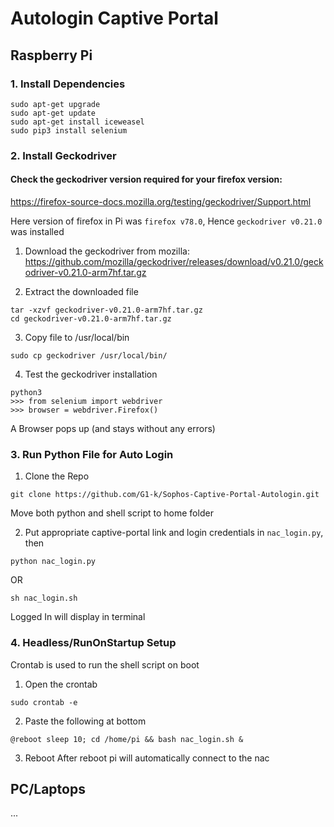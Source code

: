 # Autologin Captive Portal

## Raspberry Pi 

### 1. Install Dependencies
```
sudo apt-get upgrade
sudo apt-get update
sudo apt-get install iceweasel
sudo pip3 install selenium
```
### 2. Install Geckodriver

#### Check the geckodriver version required for your firefox version:
https://firefox-source-docs.mozilla.org/testing/geckodriver/Support.html

Here version of firefox in Pi was `firefox v78.0`, Hence `geckodriver v0.21.0` was installed 

1. Download the geckodriver from mozilla: 
https://github.com/mozilla/geckodriver/releases/download/v0.21.0/geckodriver-v0.21.0-arm7hf.tar.gz


2. Extract the downloaded file
```
tar -xzvf geckodriver-v0.21.0-arm7hf.tar.gz
cd geckodriver-v0.21.0-arm7hf.tar.gz
```

3. Copy file to /usr/local/bin
```
sudo cp geckodriver /usr/local/bin/
```
4. Test the geckodriver installation
```
python3
>>> from selenium import webdriver
>>> browser = webdriver.Firefox()
```
A Browser pops up (and stays without any errors)

### 3. Run Python File for Auto Login

1. Clone the Repo
```
git clone https://github.com/G1-k/Sophos-Captive-Portal-Autologin.git
```
Move both python and shell script to home folder

2. Put appropriate captive-portal link and login credentials in `nac_login.py`, then
```
python nac_login.py
```
OR
```
sh nac_login.sh
```
Logged In will display in terminal

### 4. Headless/RunOnStartup Setup

Crontab is used to run the shell script on boot 

1. Open the crontab
```
sudo crontab -e
```

2. Paste the following at bottom
```
@reboot sleep 10; cd /home/pi && bash nac_login.sh &
```

3. Reboot
After reboot pi will automatically connect to the nac


## PC/Laptops 
 ...
